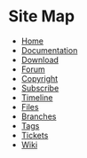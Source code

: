 Site Map
========

  *  [Home](/home)
  *  [Documentation](/doc/trunk/docs/doclist.html)
  *  [Download](/doc/trunk/docs/download.md)
  *  [Forum](/forum)
  *  [Copyright](/copyright)
  *  [Subscribe](/subscribe)
  *  [Timeline](/timeline)
  *  [Files](/dir?type=tree)
  *  [Branches](/brlist)
  *  [Tags](/taglist)
  *  [Tickets](/ticket)
  *  [Wiki](/wcontent)
